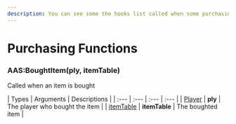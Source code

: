 ```yaml
---
description: You can see some the hooks list called when some purchasing actions is finished
---
```

# Purchasing Functions

### AAS:BoughtItem(ply, itemTable)
Called when an item is bought

| Types | Arguments | Descriptions |
| :--- | :--- | :--- | :--- |
| [Player](https://wiki.facepunch.com/gmod/Player) | **ply** | The player who bought the item |
| [itemTable](../../data/itemTable.md) | **itemTable** | The boughted item |